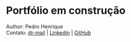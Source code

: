 # Portfólio em construção

Author: Pedro Henrique<br>
Contato: [@-mail](mailto:dev.pedro.rjas@gmail.com) | [Linkedin](https://www.linkedin.com/in/pedro-henrique-rjas/) | [GitHub](https://github.com/dev-pedro)

